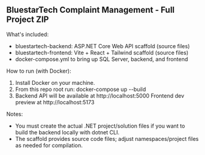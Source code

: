BluestarTech Complaint Management - Full Project ZIP
---------------------------------------------------

What's included:
- bluestartech-backend: ASP.NET Core Web API scaffold (source files)
- bluestartech-frontend: Vite + React + Tailwind scaffold (source files)
- docker-compose.yml to bring up SQL Server, backend, and frontend

How to run (with Docker):
1. Install Docker on your machine.
2. From this repo root run:
   docker-compose up --build
3. Backend API will be available at http://localhost:5000
   Frontend dev preview at http://localhost:5173

Notes:
- You must create the actual .NET project/solution files if you want to build the backend locally with dotnet CLI.
- The scaffold provides source code files; adjust namespaces/project files as needed for compilation.
